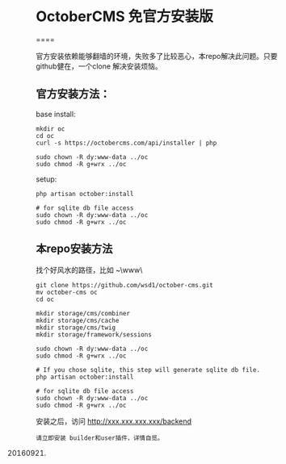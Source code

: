 
# OctoberCMS 免官方安装版
====

官方安装依赖能够翻墙的环境，失败多了比较恶心，本repo解决此问题。只要github健在，一个clone 解决安装烦恼。


## 官方安装方法：

base install:

	mkdir oc
	cd oc
	curl -s https://octobercms.com/api/installer | php

    sudo chown -R dy:www-data ../oc
    sudo chmod -R g+wrx ../oc


setup:

	php artisan october:install

	# for sqlite db file access
    sudo chown -R dy:www-data ../oc
    sudo chmod -R g+wrx ../oc


## 本repo安装方法

找个好风水的路径，比如 ~\www\

	git clone https://github.com/wsd1/october-cms.git
	mv october-cms oc
	cd oc

	mkdir storage/cms/combiner
	mkdir storage/cms/cache
	mkdir storage/cms/twig
	mkdir storage/framework/sessions

    sudo chown -R dy:www-data ../oc
    sudo chmod -R g+wrx ../oc

	# If you chose sqlite, this step will generate sqlite db file.
	php artisan october:install

	# for sqlite db file access
    sudo chown -R dy:www-data ../oc
    sudo chmod -R g+wrx ../oc

安装之后，访问 http://xxx.xxx.xxx.xxx/backend

	请立即安装 builder和user插件，详情自觅。

20160921.


